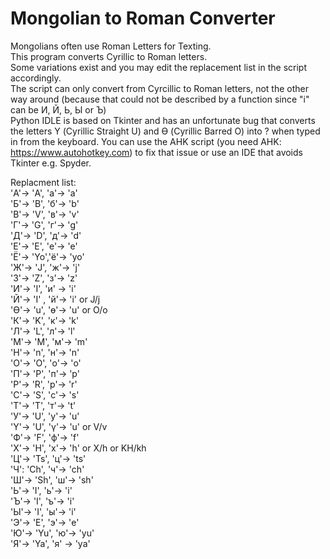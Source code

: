 # Mongolian to Roman Converter

Mongolians often use Roman Letters for Texting.</br>
This program converts Cyrillic to Roman letters.</br>
Some variations exist and you may edit the replacement list in the script accordingly. </br>
The script can only convert from Cyrcillic to Roman letters, not the other way around (because that could not be described by a function since "i" can be  И, Й, Ь, Ы or Ъ)</br>
Python IDLE is based on Tkinter and has an unfortunate bug that converts the letters Ү (Cyrillic Straight U) and Ө (Cyrillic Barred O) into ? when typed in from the keyboard. You can use the AHK script (you need AHK: https://www.autohotkey.com) to fix that issue or use an IDE that avoids Tkinter e.g. Spyder.

Replacment list:</br>
'А'-> 'A', 'а'-> 'a'</br>
'Б'-> 'B', 'б'-> 'b'</br>
'В'-> 'V', 'в'-> 'v'</br>
'Г'-> 'G', 'г'-> 'g'</br>
'Д'-> 'D', 'д'-> 'd'</br>
'Е'-> 'E', 'е'-> 'e'</br>
'Ё'-> 'Yo','ё'-> 'yo'</br>
'Ж'-> 'J', 'ж'-> 'j'</br>
'З'-> 'Z', 'з'-> 'z'</br>
'И'-> 'I', 'и' -> 'i'</br>
'Й'-> 'I' , 'й'-> 'i' or J/j</br>
'Ө'-> 'u', 'ө'-> 'u' or O/o</br>
'К'-> 'K', 'к'-> 'k'</br>
'Л'-> 'L', 'л'-> 'l'</br>
'М'-> 'M', 'м'-> 'm'</br>
'Н'-> 'n', 'н'-> 'n'</br>
'О'-> 'O', 'о'-> 'o'</br>
'П'-> 'P', 'п'-> 'p'</br>
'Р'-> 'R', 'р'-> 'r'</br>
'С'-> 'S', 'с'-> 's'</br>
'Т'-> 'T', 'т'-> 't'</br>
'У'-> 'U', 'у'-> 'u'</br>
'Ү'-> 'U', 'ү'-> 'u' or V/v</br>
'Ф'-> 'F', 'ф'-> 'f'</br>
'Х'-> 'H', 'х'-> 'h' or X/h or KH/kh</br>
'Ц'-> 'Ts', 'ц'-> 'ts'</br>
'Ч': 'Ch', 'ч'-> 'ch'</br>
'Ш'-> 'Sh', 'ш'-> 'sh'</br>
'Ь'-> 'I', 'ь'-> 'i'</br>
'Ъ'-> 'I', 'ъ'-> 'i'</br>
'Ы'-> 'I', 'ы'-> 'i'</br>
'Э'-> 'E', 'э'-> 'e'</br>
'Ю'-> 'Yu', 'ю'-> 'yu'</br>
'Я'-> 'Ya', 'я' -> 'ya'</br>

